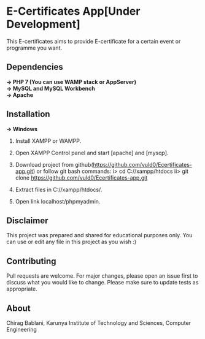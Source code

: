 # E-Certificates App[Under Development]

This E-certificates aims to provide E-certificate for a certain event or programme you want. 

## Dependencies
**-> PHP 7 (You can use WAMP stack or AppServer)<br>**
**-> MySQL and MySQL Workbench<br>**
**-> Apache<br>**

## Installation

**-> Windows**
1. Install XAMPP or WAMPP.
2. Open XAMPP Control panel and start [apache] and [mysqp].
3. Download project from github(https://github.com/vuld0/Ecertificates-app.git) or follow git bash commands:
	i> cd C://xampp/htdocs
	ii> git clone https://github.com/vuld0/Ecertificates-app.git

4. Extract files in C://xampp/htdocs/.
5. Open link localhost/phpmyadmin.

## Disclaimer
This project was prepared and shared for educational purposes only. You can use or edit any file in this project as you wish :)

## Contributing
Pull requests are welcome. For major changes, please open an issue first to discuss what you would like to change. Please make sure to update tests as appropriate.

## About
Chirag Bablani, Karunya Institute of Technology and Sciences, Computer Engineering
